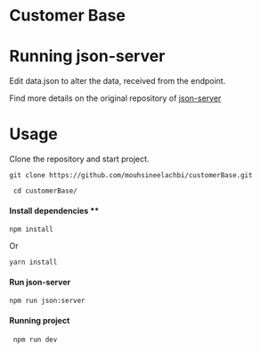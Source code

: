 
  

# Customer Base

  

  

# Running json-server

  

Edit data.json to alter the data, received from the endpoint.

  

Find more details on the original repository of [json-server](https://github.com/typicode/json-server)

  

  

# Usage

  

Clone the repository and start project.

  

 ``` git clone https://github.com/mouhsineelachbi/customerBase.git ```

 `` cd customerBase/``

  

####  Install dependencies **

  ``` npm install ```

Or

 ``` yarn install ```

  

####  Run json-server 

  ``` npm run json:server ```

#### Running project

`` npm run dev``